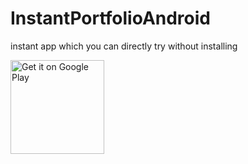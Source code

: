 # InstantPortfolioAndroid
instant app which you can directly try without installing

<a href='https://play.google.com/store/apps/details?id=com.prudhvir3ddy.portfolio'><img alt='Get it on Google Play' src='https://play.google.com/intl/en_us/badges/images/generic/en_badge_web_generic.png' width = "150px"/></a>
